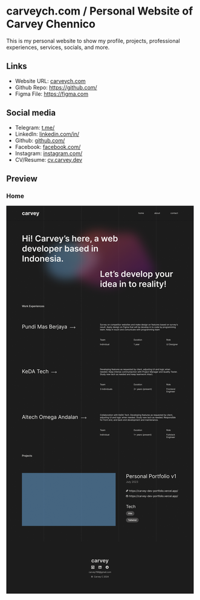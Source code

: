 # carveych.com / Personal Website of Carvey Chennico

This is my personal website to show my profile, projects, professional experiences, services, socials, and more.

## Links

- Website URL: [carveych.com](https://carveych.com)
- Github Repo: <https://github.com/>
- Figma File: <https://figma.com>

## Social media

- Telegram: [t.me/](https://t.me/)
- LinkedIn: [linkedin.com/in/](https://linkedin.com/)
- Github: [github.com/](https://github.com/)
- Facebook: [facebook.com/](https://facebook.com/)
- Instagram: [instagram.com/](https://instagram.com/)
- CV/Resume: [cv.carvey.dev](https://cv.carvey.dev/)

## Preview

### Home

![Home Preview](./preview/home.png)
